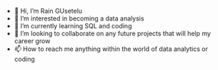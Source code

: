 - 👋 Hi, I’m Rain GUsetelu
- 👀 I’m interested in becoming a data analysis
- 🌱 I’m currently learning SQL and coding
- 💞️ I’m looking to collaborate on any future projects that will help my career grow
- 📫 How to reach me anything within the world of data analytics or coding
